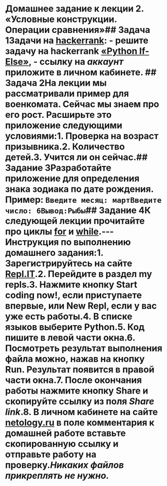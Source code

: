 # Домашнее задание к лекции 2. «Условные конструкции. Операции сравнения»## Задача 1Задачи на [hackerrank](https://www.hackerrank.com/domains/python):  - решите задачу на hackerrank [«Python If-Else»](https://www.hackerrank.com/challenges/py-if-else/problem),  - ссылку на *аккаунт* приложите в личном кабинете.  ## Задача 2На лекции мы рассматривали пример для военкомата. Сейчас мы знаем про его рост. Расширьте это приложение следующими условиями:1. Проверка на возраст призывника.2. Количество детей.3. Учится ли он сейчас.## Задание 3Разработайте приложение для определения знака зодиака по дате рождения.  Пример:  ```Введите месяц: мартВведите число: 6Вывод:Рыбы```## Задание 4К следующей лекции прочитайте про циклы [for](https://foxford.ru/wiki/informatika/tsikl-for-v-python) и [while](https://foxford.ru/wiki/informatika/tsikl-while-v-python).---Инструкция по выполнению домашнего задания:1. Зарегистрируйтесь на сайте [Repl.IT](https://repl.it/).2. Перейдите в раздел **my repls**.3. Нажмите кнопку **Start coding now!**, если приступаете впервые, или **New Repl**, если у вас уже есть работы.4. В списке языков выберите Python.5. Код пишите в левой части окна.6. Посмотреть результат выполнения файла можно, нажав на кнопку **Run**. Результат появится в правой части окна.7. После окончания работы нажмите кнопку **Share** и скопируйте ссылку из поля *Share link*.8. В личном кабинете на сайте [netology.ru](http://netology.ru/) в поле комментария к домашней работе вставьте скопированную ссылку и отправьте работу на проверку.*Никаких файлов прикреплять не нужно.*
